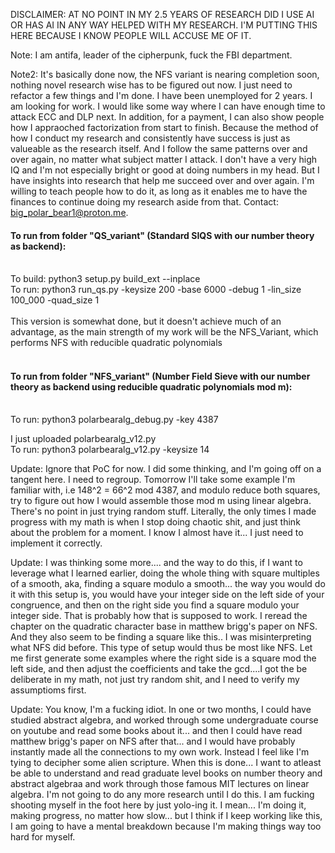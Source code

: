 DISCLAIMER: AT NO POINT IN MY 2.5 YEARS OF RESEARCH DID I USE AI OR HAS AI IN ANY WAY HELPED WITH MY RESEARCH. I'M PUTTING THIS HERE BECAUSE I KNOW PEOPLE WILL ACCUSE ME OF IT. 

Note: I am antifa, leader of the cipherpunk, fuck the FBI department. 

Note2: It's basically done now, the NFS variant is nearing completion soon, nothing novel research wise has to be figured out now. I just need to refactor a few things and I'm done.
I have been unemployed for 2 years. I am looking for work. I would like some way where I can have enough time to attack ECC and DLP next. In addition, for a payment, I can also show people how I appraoched factorization from start to finish. Because the method of how I conduct my research and consistently have success is just as valueable as the research itself. And I follow the same patterns over and over again, no matter what subject matter I attack. I don't have a very high IQ and I'm not especially bright or good at doing numbers in my head. But I have insights into research that help me succeed over and over again. I'm willing to teach people how to do it, as long as it enables me to have the finances to continue doing my research aside from that. Contact: big_polar_bear1@proton.me.

#### To run from folder "QS_variant" (Standard SIQS with our number theory as backend):</br></br>
To build: python3 setup.py build_ext --inplace</br>
To run: python3 run_qs.py -keysize 200 -base 6000 -debug 1 -lin_size 100_000 -quad_size 1</br></br>
This version is somewhat done, but it doesn't achieve much of an advantage, as the main strength of my work will be the NFS_Variant, which performs NFS with reducible quadratic polynomials<br><br>
#### To run from folder "NFS_variant" (Number Field Sieve with our number theory as backend using reducible quadratic polynomials mod m):</br></br>
To run: python3 polarbearalg_debug.py -key 4387 

I just uploaded polarbearalg_v12.py</br>
To run: python3 polarbearalg_v12.py -keysize 14</br>

Update: Ignore that PoC for now. I did some thinking, and I'm going off on a tangent here. I need to regroup. Tomorrow I'll take some example I'm familiar with, i.e 148^2 = 66^2 mod 4387, and modulo reduce both squares, try to figure out how I would assemble those mod m using linear algebra. There's no point in just trying random stuff. Literally, the only times I made progress with my math is when I stop doing chaotic shit, and just think about the problem for a moment. I know I almost have it... I just need to implement it correctly. 

Update: I was thinking some more.... and the way to do this, if I want to leverage what I learned earlier, doing the whole thing with square multiples of a smooth, aka, finding a square modulo a smooth... the way you would do it with this setup is, you would have your integer side on the left side of your congruence, and then on the right side you find a square modulo your integer side. That is probably how that is supposed to work. I reread the chapter on the quadratic character base in matthew brigg's paper on NFS. And they also seem to be finding a square like this.. I was misinterpreting what NFS did before. This type of setup would thus be most like NFS. Let me first generate some examples where the right side is a square mod the left side, and then adjust the coefficients and take the gcd....I got the be deliberate in my math, not just try random shit, and I need to verify my assumptioms first.

Update: You know, I'm a fucking idiot. In one or two months, I could have studied abstract algebra, and worked through some undergraduate course on youtube and read some books about it... and then I could have read matthew brigg's paper on NFS after that... and I would have probably instantly made all the connections to my own work. Instead I feel like I'm tying to decipher some alien scripture. When this is done... I want to atleast be able to understand and read graduate level books on number theory and abstract algebraa and work through those famous MIT lectures on linear algebra. I'm not going to do any more research until I do this. I am fucking shooting myself in the foot here by just yolo-ing it. I mean... I'm doing it, making progress, no matter how slow... but I think if I keep working like this, I am going to have a mental breakdown because I'm making things way too hard for myself.
